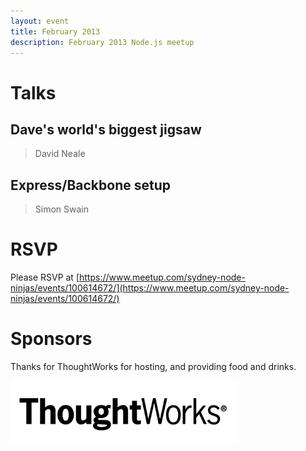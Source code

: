 ```yaml
---
layout: event
title: February 2013
description: February 2013 Node.js meetup
---
```


# Talks

## Dave's world's biggest jigsaw

> David Neale

## Express/Backbone setup

> Simon Swain

# RSVP

Please RSVP at [https://www.meetup.com/sydney-node-ninjas/events/100614672/](https://www.meetup.com/sydney-node-ninjas/events/100614672/)

# Sponsors

Thanks for ThoughtWorks for hosting, and providing food and drinks.

<img src="/assets/images/sponsors/thoughtworks.jpg" alt="Thoughtworks logo" height="100" />
